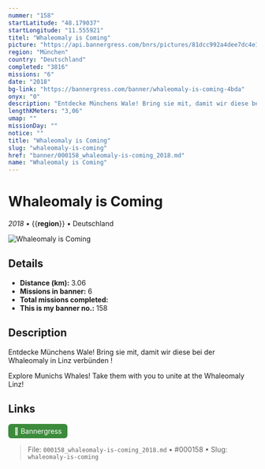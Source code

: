 ```yaml
---
nummer: "158"
startLatitude: "48.179037"
startLongitude: "11.555921"
titel: "Whaleomaly is Coming"
picture: "https://api.bannergress.com/bnrs/pictures/81dcc992a4dee7dc4e1e7088c1719b8c"
region: "München"
country: "Deutschland"
completed: "3816"
missions: "6"
date: "2018"
bg-link: "https://bannergress.com/banner/whaleomaly-is-coming-4bda"
onyx: "0"
description: "Entdecke Münchens Wale! Bring sie mit, damit wir diese bei der Whaleomaly in Linz verbünden !\n\nExplore Munichs Whales! Take them with you to unite at the Whaleomaly Linz!"
lengthKMeters: "3,06"
umap: ""
missionDay: ""
notice: ""
title: "Whaleomaly is Coming"
slug: "whaleomaly-is-coming"
href: "banner/000158_whaleomaly-is-coming_2018.md"
name: "Whaleomaly is Coming"
---
```

# Whaleomaly is Coming

*2018* • {{__region__}} • Deutschland

![Whaleomaly is Coming](https://api.bannergress.com/bnrs/pictures/81dcc992a4dee7dc4e1e7088c1719b8c)



## Details
- **Distance (km):** 3.06
- **Missions in banner:** 6
- **Total missions completed:** 
- **This is my banner no.:** 158



## Description
Entdecke Münchens Wale! Bring sie mit, damit wir diese bei der Whaleomaly in Linz verbünden !

Explore Munichs Whales! Take them with you to unite at the Whaleomaly Linz!



## Links
<a href="https://bannergress.com/banner/whaleomaly-is-coming-4bda" target="_blank" style="display:inline-block;margin-right:8px;padding:6px 12px;background:#3c8b3c;color:#fff;text-decoration:none;border-radius:6px;">🔗 Bannergress</a>



> File: `000158_whaleomaly-is-coming_2018.md` • #000158 • Slug: `whaleomaly-is-coming`
